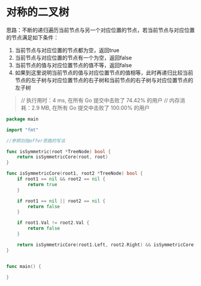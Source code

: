 # 对称的二叉树

思路：不断的递归遍历当前节点与另一个对应位置的节点，若当前节点与对应位置的节点满足如下条件：

1. 当前节点与对应位置的节点都为空，返回true
2. 当前节点与对应位置的节点有一个为空，返回false
3. 当前节点的值与对应位置节点的值不等，返回false
4. 如果到这里说明当前节点的值与对应位置节点的值相等，此时再递归比较当前节点的左子树与对应位置节点的右子树和当前节点的右子树与对应位置节点的左子树



> // 执行用时：4 ms, 在所有 Go 提交中击败了 74.42% 的用户
> 		// 内存消耗：2.9 MB, 在所有 Go 提交中击败了 100.00% 的用户

```go
package main

import "fmt"

//参照剑指offer思路的写法

func isSymmetric(root *TreeNode) bool {
	return isSymmetricCore(root, root)
}

func isSymmetricCore(root1, root2 *TreeNode) bool {
	if root1 == nil && root2 == nil {
		return true
	}

	if root1 == nil || root2 == nil {
		return false
	}

	if root1.Val != root2.Val {
		return false
	}

	return isSymmetricCore(root1.Left, root2.Right) && isSymmetricCore(root1.Right, root2.Left)
}


func main() {
	
}
```

